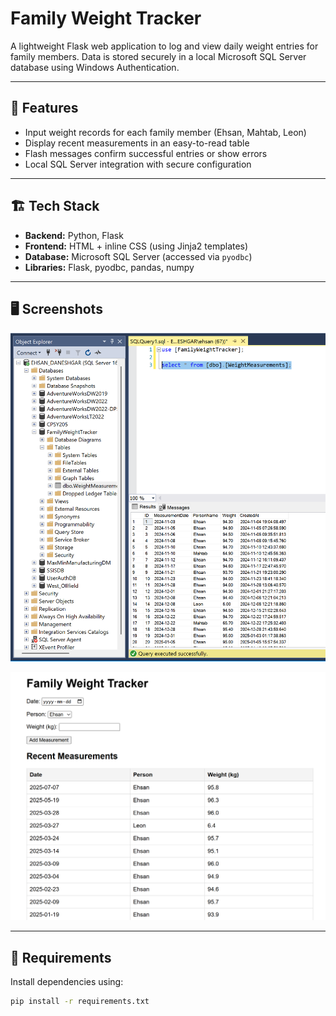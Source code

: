 # Family Weight Tracker

A lightweight Flask web application to log and view daily weight entries for family members. Data is stored securely in a local Microsoft SQL Server database using Windows Authentication.

---

## 🧰 Features

- Input weight records for each family member (Ehsan, Mahtab, Leon)
- Display recent measurements in an easy-to-read table
- Flash messages confirm successful entries or show errors
- Local SQL Server integration with secure configuration

---

## 🏗️ Tech Stack

- **Backend:** Python, Flask
- **Frontend:** HTML + inline CSS (using Jinja2 templates)
- **Database:** Microsoft SQL Server (accessed via `pyodbc`)
- **Libraries:** Flask, pyodbc, pandas, numpy

---

## 🖥️ Screenshots

![App UI - Input Form](./images/Screenshot%202025-07-08%20215518.png)

![App UI - Table View](./images/Screenshot%202025-07-08%20222304.png)


---

## 🧪 Requirements

Install dependencies using:

```bash
pip install -r requirements.txt

